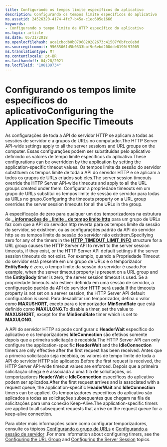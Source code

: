 ```yaml
---
title: Configurando os tempos limite específicos do aplicativo
description: Configurando os tempos limite específicos do aplicativo
ms.assetid: 24526320-4174-4fc7-b45a-c1ec605e1666
keywords:
- Configurando o tempo limite de HTTP específico do aplicativo
ms.topic: article
ms.date: 05/31/2018
ms.openlocfilehash: aca1cbcdb0b0796820282673c41507f6bfcc0ebd
ms.sourcegitcommit: 95685061d5b0333bbf9e6ebd208dde8190f97005
ms.translationtype: MT
ms.contentlocale: pt-BR
ms.lasthandoff: 04/28/2021
ms.locfileid: "108109734"
---
```

# <a name="configuring-the-application-specific-timeouts"></a><span data-ttu-id="69150-104">Configurando os tempos limite específicos do aplicativo</span><span class="sxs-lookup"><span data-stu-id="69150-104">Configuring the Application Specific Timeouts</span></span>

<span data-ttu-id="69150-105">As configurações de toda a API do servidor HTTP se aplicam a todas as sessões de servidor e a grupos de URLs no computador.</span><span class="sxs-lookup"><span data-stu-id="69150-105">The HTTP Server API-wide settings apply to all the server sessions and URL groups on the computer.</span></span> <span data-ttu-id="69150-106">Essas configurações podem ser substituídas pelo aplicativo definindo os valores de tempo limite específicos do aplicativo.</span><span class="sxs-lookup"><span data-stu-id="69150-106">These configurations can be overridden by the application by setting the application-specific timeout values.</span></span> <span data-ttu-id="69150-107">Os tempos limite da sessão do servidor substituem os tempos limite de toda a API do servidor HTTP e se aplicam a todos os grupos de URLs criados sob eles.</span><span class="sxs-lookup"><span data-stu-id="69150-107">The server session timeouts override the HTTP Server API-wide timeouts and apply to all the URL groups created under them.</span></span> <span data-ttu-id="69150-108">Configurar a propriedade timeouts em um grupo de URLs substitui os tempos limite de sessão de servidor para todas as URLs no grupo.</span><span class="sxs-lookup"><span data-stu-id="69150-108">Configuring the timeouts property on a URL group overrides the server session timeouts for all the URLs in the group.</span></span>

<span data-ttu-id="69150-109">A especificação de zero para qualquer um dos temporizadores na estrutura de [**\_ informações de \_ limite \_ de tempo limite http**](/windows/desktop/api/Http/ns-http-http_timeout_limit_info) para um grupo de URLs faz com que a API do servidor http reverta para os tempos limite da sessão do servidor, se existirem, ou as configurações padrão da API do servidor http se os tempos limite da sessão do servidor não existirem.</span><span class="sxs-lookup"><span data-stu-id="69150-109">Specifying zero for any of the timers in the [**HTTP\_TIMEOUT\_LIMIT\_INFO**](/windows/desktop/api/Http/ns-http-http_timeout_limit_info) structure for a URL group causes the HTTP Server API to revert to the server session timeouts, if they exist, or the HTTP Server API default settings if the server session timeouts do not exist.</span></span> <span data-ttu-id="69150-110">Por exemplo, quando a Propriedade Timeout do servidor está presente em um grupo de URLs e o temporizador **EntityBody** é zero, o tempo limite da sessão do servidor é usado.</span><span class="sxs-lookup"><span data-stu-id="69150-110">For example, when the server timeout property is present on a URL group and the **EntityBody** timer is zero, the server session timeout is used.</span></span> <span data-ttu-id="69150-111">Se a propriedade timeouts não estiver definida em uma sessão de servidor, a configuração padrão da API do servidor HTTP será usada.</span><span class="sxs-lookup"><span data-stu-id="69150-111">If the timeouts property is not set on a server session, the HTTP Server API default configuration is used.</span></span> <span data-ttu-id="69150-112">Para desabilitar um temporizador, defina o valor como **MAXUSHORT**, exceto para o temporizador **MinSendRate** que está definido como **MAXULONG**.</span><span class="sxs-lookup"><span data-stu-id="69150-112">To disable a timer, set the value to **MAXUSHORT**, except for the **MinSendRate** timer which is set to **MAXULONG**.</span></span>

<span data-ttu-id="69150-113">A API do servidor HTTP só pode configurar o **HeaderWait** específico do aplicativo e os temporizadores **IdleConnection** são efetivos somente depois que a primeira solicitação é recebida.</span><span class="sxs-lookup"><span data-stu-id="69150-113">The HTTP Server API can only configure the application-specific **HeaderWait** and the **IdleConnection** timers are only effective after the first request has been received.</span></span> <span data-ttu-id="69150-114">Antes que a primeira solicitação seja recebida, os valores de tempo limite de toda a API do servidor HTTP são aplicados.</span><span class="sxs-lookup"><span data-stu-id="69150-114">Before the first request is received, the HTTP Server API-wide timeout values are enforced.</span></span> <span data-ttu-id="69150-115">Depois que a primeira solicitação chega e é associada a uma fila de solicitações, os temporizadores **HeaderWait** e **IdleConnection** específicos do aplicativo podem ser aplicados.</span><span class="sxs-lookup"><span data-stu-id="69150-115">After the first request arrives and is associated with a request queue, the application-specific **HeaderWait** and **IdleConnection** timers can be applied.</span></span> <span data-ttu-id="69150-116">Os temporizadores específicos do aplicativo são aplicados a todas as solicitações subsequentes que chegam na fila de solicitações para uma conexão Keep-Alive.</span><span class="sxs-lookup"><span data-stu-id="69150-116">The application-specific timers are applied to all subsequent requests that arrive on the request queue for a keep-alive connection.</span></span>

<span data-ttu-id="69150-117">Para obter mais informações sobre como configurar temporizadores, consulte os tópicos [Configurando o grupo de URLs](configuring-the-url-group.md) e [Configurando a sessão de servidor](configuring-the-server-session.md) .</span><span class="sxs-lookup"><span data-stu-id="69150-117">For more information about configuring timers, see the [Configuring the URL Group](configuring-the-url-group.md) and [Configuring the Server Session](configuring-the-server-session.md) topics.</span></span>

 

 




